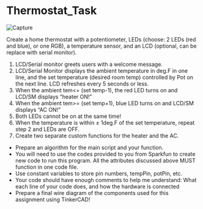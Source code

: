# Thermostat_Task

![Capture](https://user-images.githubusercontent.com/85519031/121083383-02a5b680-c7fd-11eb-9dfc-ae2804ca0750.PNG)

Create a home thermostat with a potentiometer, LEDs (choose: 2 LEDs (red and blue), or one RGB), a temperature sensor, and an LCD (optional, can be replace with serial monitor).
1. LCD/Serial monitor greets users with a welcome message.
2. LCD/Serial Monitor displays the ambient temperature in deg.F in one line, and the set temperature (desired room temp) controlled by Pot on the next line. LCD refreshes every 5
seconds or less.
3. When the ambient tem<= (set temp-1), the red LED turns on and LCD/SM displays “heater
ON!”
4. When the ambient tem>= (set temp+1), blue LED turns on and LCD/SM displays “AC ON!”
5. Both LEDs cannot be on at the same time!
6. When the temperature is within ± 1deg.F of the set temperature, repeat step 2 and LEDs are OFF.
7. Create two separate custom functions for the heater and the AC.

  * Prepare an algorithm for the main script and your function.
  * You will need to use the codes provided to you from Sparkfun to create new code to run this program. All the attributes discussed above MUST function in one code file. 
  * Use constant variables to store pin numbers, tempPin, potPin, etc.
  * Your code should have enough comments to help me understand: What each line of your code does, and how the hardware is connected
  * Prepare a final wire diagram of the components used for this assignment using TinkerCAD!
